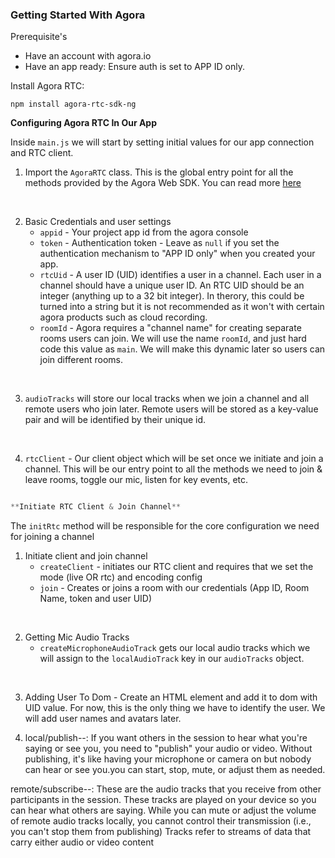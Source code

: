 ### Getting Started With Agora

Prerequisite's
- Have an account with agora.io
- Have an app ready: Ensure auth is set to APP ID only.

Install Agora RTC:

```
npm install agora-rtc-sdk-ng
```

**Configuring Agora RTC In Our App**

Inside `main.js` we will start by setting initial values for our app connection and RTC client.

1. Import the `AgoraRTC` class. This is the global entry point for all the methods provided by the Agora Web SDK. You can read more [here](https://api-ref.agora.io/en/voice-sdk/web/4.x/index.html#core-methods)
   
<br/>

2. Basic Credentials and user settings
   - `appid` - Your project app id from the agora console
   - `token` - Authentication token - Leave as `null` if you set the authentication mechanism to "APP ID only" when you created your app.
   - `rtcUid` - A user ID (UID) identifies a user in a channel. Each user in a channel should have a unique user ID. An RTC UID should be an integer (anything up to a 32 bit integer). In therory, this could be turned into a string but it is not recommended as it won't with certain agora products such as cloud recording. 
   - `roomId` - Agora requires a "channel name" for creating separate rooms users can join. We will use the name `roomId`, and just hard code this value as `main`. We will make this dynamic later so users can join different rooms.

<br/>

3. `audioTracks` will store our local tracks when we join a channel and all remote users who join later. Remote users will be stored as a key-value pair and will be identified by their unique id.

<br/>

4. `rtcClient` - Our client object which will be set once we initiate and join a channel. This will be our entry point to all the methods we need to join & leave rooms, toggle our mic, listen for key events, etc.

```js

**Initiate RTC Client & Join Channel**
```

The `initRtc` method will be responsible for the core configuration we need for joining a channel

1. Initiate client and join channel
    - `createClient` - initiates our RTC client and requires that we set the mode (live OR rtc) and encoding config
    - `join` - Creates or joins a room with our credentials (App ID, Room Name, token and user UID)

<br/>

2. Getting Mic Audio Tracks
   - `createMicrophoneAudioTrack` gets our local audio tracks which we will assign to the `localAudioTrack` key in our `audioTracks` object.

<br/>

3. Adding User To Dom - Create an HTML element and add it to dom with UID value. For now, this is the only thing we have to identify the user. We will add user names and avatars later.

4. local/publish--: If you want others in the session to hear what you're saying or see you, you need to "publish" your audio or video. Without publishing, it's like having your microphone or camera on but nobody can hear or see you.you can start, stop, mute, or adjust them as needed.

remote/subscribe--: These are the audio tracks that you receive from other participants in the session. These tracks are played on your device so you can hear what others are saying. While you can mute or adjust the volume of remote audio tracks locally, you cannot control their transmission (i.e., you can't stop them from publishing)
Tracks refer to streams of data that carry either audio or video content
```